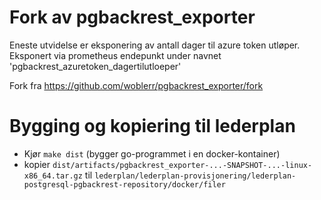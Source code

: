 # Fork av pgbackrest_exporter 

Eneste utvidelse er eksponering av antall dager til azure token utløper.
Eksponert via prometheus endepunkt under navnet 'pgbackrest_azuretoken_dagertilutloeper'

Fork fra https://github.com/woblerr/pgbackrest_exporter/fork

# Bygging og kopiering til lederplan

* Kjør `make dist` (bygger go-programmet i en docker-kontainer)
* kopier
  `dist/artifacts/pgbackrest_exporter-...-SNAPSHOT-...-linux-x86_64.tar.gz` til
  `lederplan/lederplan-provisjonering/lederplan-postgresql-pgbackrest-repository/docker/filer`
